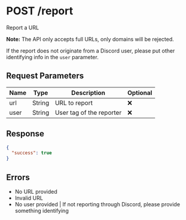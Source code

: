 # POST /report
Report a URL

**Note:**
The API only accepts full URLs, only domains will be rejected.

If the report does not originate from a Discord user, please put other identifying info in the ``user`` parameter.

## Request Parameters

| Name   | Type   | Description                  | Optional           |
| ------ | ------ | ---------------------------- | ------------------ |
| url | String | URL to report  | :x:                |
| user | String | User tag of the reporter | :x: |

## Response

```json
{
  "success": true
}
```

## Errors

- No URL provided
- Invalid URL
- No user provided | If not reporting through Discord, please provide something identifying
